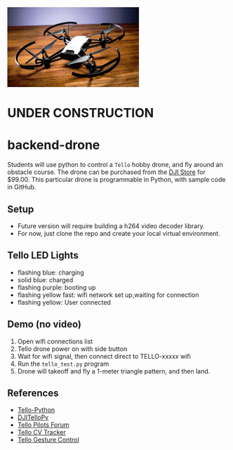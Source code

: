 <img width="300" src="img/tello_drone_1.jpg" />

# UNDER CONSTRUCTION

# backend-drone
Students will use python to control a `Tello` hobby drone, and fly around an obstacle course.  The drone can be purchased from the [DJI Store](https://store.dji.com/shop/tello-series)
for $99.00.  This particular drone is programmable in Python, with sample code in GitHub.

## Setup
- Future version will require building a h264 video decoder library.
- For now, just clone the repo and create your local virtual environment.

## Tello LED Lights
- flashing blue: charging
- solid blue: charged
- flashing purple: booting up
- flashing yellow fast: wifi network set up,waiting for connection
- flashing yellow: User connected

## Demo (no video)
1. Open wifi connections list
1. Tello drone power on with side button
2. Wait for wifi signal, then connect direct to TELLO-xxxxx wifi
3. Run the `tello_test.py` program
4. Drone will takeoff and fly a 1-meter triangle pattern, and then land.

## References
- [Tello-Python](https://github.com/dji-sdk/Tello-Python)
- [DJITelloPy](https://github.com/damiafuentes/DJITelloPy)
- [Tello Pilots Forum](https://tellopilots.com/)
- [Tello CV Tracker](https://github.com/Ubotica/telloCV/)
- [Tello Gesture Control](https://github.com/GalBrandwine/HalloPy)

